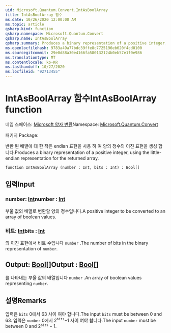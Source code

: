 ```yaml
---
uid: Microsoft.Quantum.Convert.IntAsBoolArray
title: IntAsBoolArray 함수
ms.date: 10/26/2020 12:00:00 AM
ms.topic: article
qsharp.kind: function
qsharp.namespace: Microsoft.Quantum.Convert
qsharp.name: IntAsBoolArray
qsharp.summary: Produces a binary representation of a positive integer, using the little-endian representation for the returned array.
ms.openlocfilehash: 9783a49a77bdc39ffe8c7725196eb620f4cd0100
ms.sourcegitcommit: 29e0d88a30e4166fa580132124b0eb57e1f0e986
ms.translationtype: MT
ms.contentlocale: ko-KR
ms.lasthandoff: 10/27/2020
ms.locfileid: "92713455"
---
```

# <a name="intasboolarray-function"></a><span data-ttu-id="b8d73-102">IntAsBoolArray 함수</span><span class="sxs-lookup"><span data-stu-id="b8d73-102">IntAsBoolArray function</span></span>

<span data-ttu-id="b8d73-103">네임 스페이스: [Microsoft 양자 변환](xref:Microsoft.Quantum.Convert)</span><span class="sxs-lookup"><span data-stu-id="b8d73-103">Namespace: [Microsoft.Quantum.Convert](xref:Microsoft.Quantum.Convert)</span></span>

<span data-ttu-id="b8d73-104">패키지 [](https://nuget.org/packages/)</span><span class="sxs-lookup"><span data-stu-id="b8d73-104">Package: [](https://nuget.org/packages/)</span></span>


<span data-ttu-id="b8d73-105">반환 된 배열에 대 한 작은 endian 표현을 사용 하 여 양의 정수의 이진 표현을 생성 합니다.</span><span class="sxs-lookup"><span data-stu-id="b8d73-105">Produces a binary representation of a positive integer, using the little-endian representation for the returned array.</span></span>

```qsharp
function IntAsBoolArray (number : Int, bits : Int) : Bool[]
```


## <a name="input"></a><span data-ttu-id="b8d73-106">입력</span><span class="sxs-lookup"><span data-stu-id="b8d73-106">Input</span></span>

### <a name="number--int"></a><span data-ttu-id="b8d73-107">number: [Int](xref:microsoft.quantum.lang-ref.int)</span><span class="sxs-lookup"><span data-stu-id="b8d73-107">number : [Int](xref:microsoft.quantum.lang-ref.int)</span></span>

<span data-ttu-id="b8d73-108">부울 값의 배열로 변환할 양의 정수입니다.</span><span class="sxs-lookup"><span data-stu-id="b8d73-108">A positive integer to be converted to an array of boolean values.</span></span>


### <a name="bits--int"></a><span data-ttu-id="b8d73-109">비트: [Int](xref:microsoft.quantum.lang-ref.int)</span><span class="sxs-lookup"><span data-stu-id="b8d73-109">bits : [Int](xref:microsoft.quantum.lang-ref.int)</span></span>

<span data-ttu-id="b8d73-110">의 이진 표현에서 비트 수입니다 `number` .</span><span class="sxs-lookup"><span data-stu-id="b8d73-110">The number of bits in the binary representation of `number`.</span></span>



## <a name="output--bool"></a><span data-ttu-id="b8d73-111">Output: [Bool](xref:microsoft.quantum.lang-ref.bool)[]</span><span class="sxs-lookup"><span data-stu-id="b8d73-111">Output : [Bool](xref:microsoft.quantum.lang-ref.bool)[]</span></span>

<span data-ttu-id="b8d73-112">를 나타내는 부울 값의 배열입니다 `number` .</span><span class="sxs-lookup"><span data-stu-id="b8d73-112">An array of boolean values representing `number`.</span></span>

## <a name="remarks"></a><span data-ttu-id="b8d73-113">설명</span><span class="sxs-lookup"><span data-stu-id="b8d73-113">Remarks</span></span>

<span data-ttu-id="b8d73-114">입력은 `bits` 0에서 63 사이 여야 합니다.</span><span class="sxs-lookup"><span data-stu-id="b8d73-114">The input `bits` must be between 0 and 63.</span></span>
<span data-ttu-id="b8d73-115">입력은 `number` 0에서 $2 ^ {\texttt{bits}}-$1 사이 여야 합니다.</span><span class="sxs-lookup"><span data-stu-id="b8d73-115">The input `number` must be between 0 and $2^{\texttt{bits}} - 1$.</span></span>